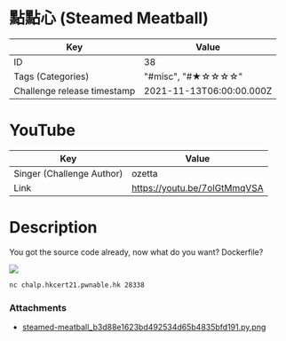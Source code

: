 # 點點心 (Steamed Meatball)


| Key | Value |
| --- | ----- |
| ID | 38 |
| Tags (Categories) | "#misc", "#★☆☆☆☆" |
| Challenge release timestamp | 2021-11-13T06:00:00.000Z |

# YouTube

| Key | Value |
| --- | ----- |
| Singer (Challenge Author) | ozetta
| Link | https://youtu.be/7olGtMmqVSA

# Description

You got the source code already, now what do you want? Dockerfile?

![](https://file.hkcert21.pwnable.hk/steamed-meatball_b3d88e1623bd492534d65b4835bfd191.py.png)

```bash
nc chalp.hkcert21.pwnable.hk 28338
```

### Attachments

- [steamed-meatball_b3d88e1623bd492534d65b4835bfd191.py.png](https://file.hkcert21.pwnable.hk/steamed-meatball_b3d88e1623bd492534d65b4835bfd191.py.png)